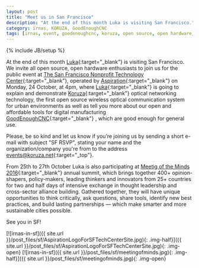 ```yaml
---
layout: post
title: "Meet us in San Francisco"
description: "At the end of this month Luka is visiting San Francisco."
category: irnas, KORUZA, GoodEnoughCNC
tags: [irnas, event, goodenoughcnc, koruza, open source, open hardware, public talk, San Franciscos]
---
```

{% include JB/setup %}


At the end of this month [Luka](https://twitter.com/slomusti){:target="_blank"} is visiting San Francisco. We invite all open source, open hardware enthusiasts to join us for the public event at [The San Francisco Nonprofit Technology Center](http://sftechcenter.org/koruza-project-visits-san-francisco/){:target="_blank"}, operated by [Aspiration](https://aspirationtech.org){:target="_blank"} on Monday, 24 October, at 4pm, where [Luka](https://twitter.com/slomusti){:target="_blank"} is going to explain and demonstrate [Koruza](http://new.koruza.net/){:target="_blank"} optical networking technology, the first open source wireless optical communication system for urban environments as well as tell you more about our open and affordable tools for digital manufacturing [GoodEnoughCNC](http://goodenoughcnc.eu/){:target="_blank"} , which are good enough for general use.

Please, be so kind and let us know if you’re joining us by sending a short e-mail with subject "SF RSVP", stating your name and the organization/company you're from to the address [events@koruza.net](events@koruza.net){:target="_top"}.

From 25th to 27th October Luka is also participating at [Meetig of the Minds 2016](http://cityminded.org/events/motm2016){:target="_blank"} annual summit, which brings together 400+ opinion-shapers, policy-makers, leading thinkers and innovators from 25+ countries for two and half days of intensive exchange in thought leadership and cross-sector alliance building. Gathered together, they will have unique opportunities to think critically, ask questions, share tools, identify new best practices, and build lasting partnerships — which make smarter and more sustainable cities possible. 

See you in SF!

[![irnas-in-sf]({{ site.url }}/post_files/sf/AspirationLogoForSFTechCenterSite.jpg){: .img-half}]({{ site.url }}/post_files/sf/AspirationLogoForSFTechCenterSite.jpg){: .img-open}
[![irnas-in-sf]({{ site.url }}/post_files/sf/meetingofminds.jpg){: .img-half}]({{ site.url }}/post_files/sf/meetingofminds.jpg){: .img-open}
